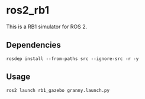 # ros2_rb1

This is a RB1 simulator for ROS 2.

## Dependencies

```shell
rosdep install --from-paths src --ignore-src -r -y
```

## Usage

```shell
ros2 launch rb1_gazebo granny.launch.py
```
